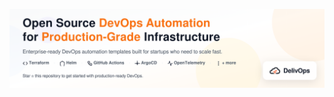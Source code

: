 [![DelivOps banner](https://raw.githubusercontent.com/delivops/.github/main/images/banner.png?raw=true)](https://delivops.com)
